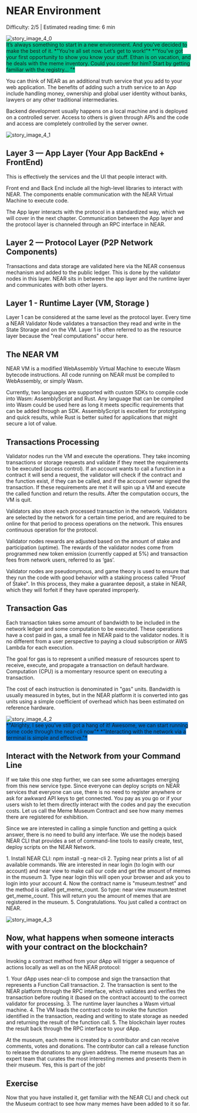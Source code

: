 # NEAR Environment

<Difficulty> Difficulty: 2/5 | Estimated reading time: 6 min </Difficulty>

<narrativeText style="background: #00C08B;">
    <div class="image-wrapper">
        <img alt="story_image_4_0" src="/images/chap_4_0.png">
    </div>
    <VerticalAlign>
        It’s always something to start in a new environment. And you’ve decided to make the best of it.
        <Spacer />
        *"You’re all set now. Let’s get to work!"*
        <Spacer />
        *"You’ve got your first opportunity to show you know your stuff. Ethan is on vacation, and he deals with the meme inventory. Could you cover for him? Start by getting familiar with the registry… "*
    </VerticalAlign>
</narrativeText>
<Spacer />

You can think of NEAR as an additional truth service that you add to your web application.
The benefits of adding such a truth service to an App include handling money, ownership and global user identity without banks, lawyers or any other traditional intermediaries.

Backend development usually happens on a local machine and is deployed on a controlled server. Access to others is given through APIs and the code and access are completely controlled by the server owner.

<ImageContainer>
    <img alt="story_image_4_1" src="/images/chap_4_1.png">
</ImageContainer>

## Layer 3 — App Layer (Your App BackEnd + FrontEnd)

This is effectively the services and the UI that people interact with.

Front end and Back End include all the high-level libraries to interact with NEAR. The components enable communication with the NEAR Virtual Machine to execute code.

The App layer interacts with the protocol in a standardized way, which we will cover in the next chapter. Communication between the App layer and the protocol layer is channeled through an RPC interface in NEAR.

## Layer 2 — Protocol Layer (P2P Network Components)

Transactions and data storage are validated here via the NEAR consensus mechanism and added to the public ledger. This is done by the validator nodes in this layer. NEAR sits in between the app layer and the runtime layer and communicates with both other layers.

## Layer 1 - Runtime Layer (VM, Storage )

Layer 1 can be considered at the same level as the protocol layer. Every time a NEAR Validator Node validates a transaction they read and write in the State Storage and on the VM. Layer 1 is often referred to as the resource layer because the "real computations" occur here.

## The NEAR VM

NEAR VM is a modified WebAssembly Virtual Machine to execute Wasm bytecode instructions. All code running on NEAR must be compiled to WebAssembly, or simply Wasm.

Currently, two languages are supported with custom SDKs to compile code into Wasm: AssemblyScript and Rust. Any language that can be compiled into Wasm could be used here as long it meets specific requirements that can be added through an SDK. AssemblyScript is excellent for prototyping and quick results, while Rust is better suited for applications that might secure a lot of value.

## Transactions Processing

Validator nodes run the VM and execute the operations. They take incoming transactions or storage requests and validate if they meet the requirements to be executed (access control). If an account wants to call a function in a contract it will send a request, the validator will check if the contract and the function exist, if they can be called, and if the account owner signed the transaction. If these requirements are met it will spin up a VM and execute the called function and return the results. After the computation occurs, the VM is quit.

Validators also store each processed transaction in the network. Validators are selected by the network for a certain time period, and are required to be online for that period to process operations on the network. This ensures continuous operation for the protocol.

Validator nodes rewards are adjusted based on the amount of stake and participation (uptime). The rewards of the validator nodes come from programmed new token emission (currently capped at 5%) and transaction fees from network users, referred to as ‘gas’.

Validator nodes are pseudonymous, and game theory is used to ensure that they run the code with good behavior with a staking process called "Proof of Stake". In this process, they make a guarantee deposit, a stake in NEAR, which they will forfeit if they have operated improperly.

## Transaction Gas

Each transaction takes some amount of bandwidth to be included in the network ledger and some computation to be executed. These operations have a cost paid in gas, a small fee in NEAR paid to the validator nodes. It is no different from a user perspective to paying a cloud subscription or AWS Lambda for each execution.

The goal for gas is to represent a unified measure of resources spent to receive, execute, and propagate a transaction on default hardware. Computation (CPU) is a momentary resource spent on executing a transaction.

The cost of each instruction is denominated in "gas" units. Bandwidth is usually measured in bytes, but in the NEAR platform it is converted into gas units using a simple coefficient of overhead which has been estimated on reference hardware.

<Spacer />
<narrativeText style="background: #0072CE">
    <div class="image-wrapper">
        <img alt="story_image_4_2" src="/images/chap_4_2.png">
    </div>
    <VerticalAlign>
        *"Alrighty, I see you’ve still got a hang of it! Awesome, we can start running some code through the near-cli now"*
        <Spacer />
        *"Interacting with the network via a terminal is simple and effective."*
    </VerticalAlign>
</narrativeText>
<Spacer />

## Interact with the Network from your Command Line

If we take this one step further, we can see some advantages emerging from this new service type. Since everyone can deploy scripts on NEAR services that everyone can use, there is no need to register anywhere or ask for awkward API keys to get connected. You pay as you go or if your users wish to let them directly interact with the codes and pay the execution costs.
Let us call the Meme Museum Contract and see how many memes there are registered for exhibition.

Since we are interested in calling a simple function and getting a quick answer, there is no need to build any interface. We use the nodejs based NEAR CLI that provides a set of command-line tools to easily create, test, deploy scripts on the NEAR Network.

1\. Install NEAR CLI: <AnimatedCode>npm install -g near-cli</AnimatedCode>
2\. Typing <AnimatedCode>near</AnimatedCode> prints a list of all available commands. We are interested in near login (to login with our account) and near view to make call our code and get the amount of memes in the museum
3\. Type <AnimatedCode>near login</AnimatedCode> this will open your browser and ask you to login into your account
4\. Now the contract name is "museum.testnet" and the method is called get\_meme\_count. So type: <AnimatedCode>near view museum.testnet get\_meme\_count</AnimatedCode>. This will return you the amount of memes that are registered in the museum.
5\. Congratulations. You just called a contract on NEAR.

 <ImageContainer>
     <img alt="story_image_4_3" src="/images/chap_4_3.png">
 </ImageContainer>

<Spacer />

## Now, what happens when someone interacts with your contract on the blockchain?

Invoking a contract method from your dApp will trigger a sequence of actions locally as well as on the NEAR protocol:

1\. Your dApp uses near-cli to compose and sign the transaction that represents a Function Call transaction.
2\. The transaction is sent to the NEAR platform through the RPC interface, which validates and verifies the transaction before routing it (based on the contract account) to the correct validator for processing.
3\. The runtime layer launches a Wasm virtual machine.
4\. The VM loads the contract code to invoke the function identified in the transaction, reading and writing to state storage as needed and returning the result of the function call.
5\. The blockchain layer routes the result back through the RPC interface to your dApp.

<Spacer />

<BackgroundContainer>
At the museum, each meme is created by a contributor and can receive comments, votes and donations. The contributor can call a release function to release the donations to any given address. The meme museum has an expert team that curates the most interesting memes and presents them in their museum. Yes, this is part of the job!
</BackgroundContainer>

<Spacer />

## Exercise
Now that you have installed it, get familiar with the NEAR CLI and check out the Museum contract to see how many memes have been added to it so far.

<!-- <FormWrapper>
    <Input placeholder="Placeholder" type="text"/>
    <Button text="Submit" color="primary" invertIcon />
</FormWrapper> -->
